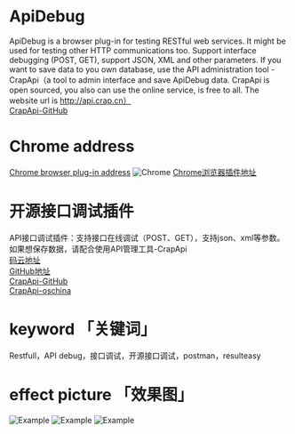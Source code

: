 # ApiDebug
ApiDebug is a browser plug-in for testing RESTful web services. It might be used for testing other HTTP communications too.
Support interface debugging (POST, GET), support JSON, XML and other parameters.
If you want to save data to you own database, use the API administration tool -CrapApi（a tool to admin interface and save ApiDebug data. CrapApi is open sourced, you also can use the online service, is free to all. The website url is http://api.crap.cn）<br>
[CrapApi-GitHub](https://github.com/EhsanTang/ApiManager)

# Chrome address
[Chrome browser plug-in address](https://chrome.google.com/webstore/detail/ieoejemkppmjcdfbnfphhpbfmallhfnc?utm_source=chrome-app-launcher-info-dialog)
![Chrome](http://img.blog.csdn.net/20170522174505914?watermark/2/text/aHR0cDovL2Jsb2cuY3Nkbi5uZXQvdG9ycnl0YW5n/font/5a6L5L2T/fontsize/400/fill/I0JBQkFCMA==/dissolve/70/gravity/Center)
[Chrome浏览器插件地址](https://chrome.google.com/webstore/detail/ieoejemkppmjcdfbnfphhpbfmallhfnc?utm_source=chrome-app-launcher-info-dialog)

# 开源接口调试插件
API接口调试插件：支持接口在线调试（POST、GET），支持json、xml等参数。
如果想保存数据，请配合使用API管理工具-CrapApi<br>
[码云地址](http://git.oschina.net/CrapApi/ApiDebug)<br>
[GitHub地址](https://github.com/EhsanTang/ApiDebug)<br>
[CrapApi-GitHub](https://github.com/EhsanTang/ApiManager)<br>
[CrapApi-oschina](http://git.oschina.net/CrapApi/CrapApi)<br>

# keyword 「关键词」
Restfull，API debug，接口调试，开源接口调试，postman，resulteasy

# effect picture 「效果图」
![Example](http://img.blog.csdn.net/20170520195634607?watermark/2/text/aHR0cDovL2Jsb2cuY3Nkbi5uZXQvdG9ycnl0YW5n/font/5a6L5L2T/fontsize/400/fill/I0JBQkFCMA==/dissolve/70/gravity/Center)
![Example](http://img.blog.csdn.net/20170520195653030?watermark/2/text/aHR0cDovL2Jsb2cuY3Nkbi5uZXQvdG9ycnl0YW5n/font/5a6L5L2T/fontsize/400/fill/I0JBQkFCMA==/dissolve/70/gravity/Center)
![Example](http://img.blog.csdn.net/20170520195711810?watermark/2/text/aHR0cDovL2Jsb2cuY3Nkbi5uZXQvdG9ycnl0YW5n/font/5a6L5L2T/fontsize/400/fill/I0JBQkFCMA==/dissolve/70/gravity/Center)






